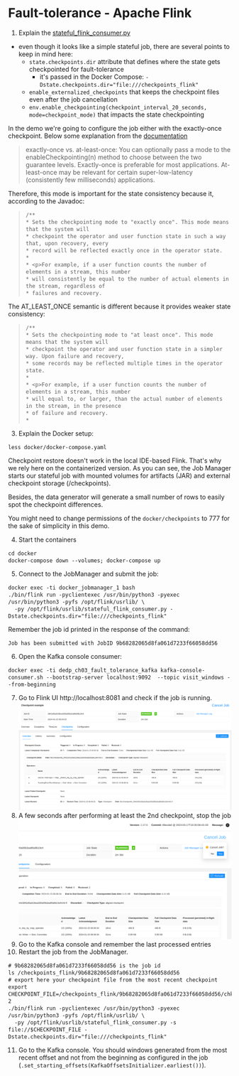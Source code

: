 # Fault-tolerance - Apache Flink

1. Explain the [stateful_flink_consumer.py](in_memory_weaker_fault_tolerance%2Fstateful_flink_consumer.py)
* even though it looks like a simple stateful job, there are several points to keep in mind here:
  * `state.checkpoints.dir` attribute that defines where the state gets checkpointed for fault-tolerance
    * it's passed in the Docker Compose: `-Dstate.checkpoints.dir="file:///checkpoints_flink"`
  * `enable_externalized_checkpoints` that keeps the checkpoint files even after the job cancellation
  * `env.enable_checkpointing(checkpoint_interval_20_seconds, mode=checkpoint_mode)` that impacts the state checkpointing


In the demo we're going to configure the job either with the exactly-once checkpoint. Below some explanation from the [documentation](https://nightlies.apache.org/flink/flink-docs-release-1.17/docs/dev/datastream/fault-tolerance/checkpointing/)
> exactly-once vs. at-least-once: You can optionally pass a mode to the enableCheckpointing(n) method to choose between the two guarantee levels. Exactly-once is preferable for most applications. At-least-once may be relevant for certain super-low-latency (consistently few milliseconds) applications.

Therefore, this mode is important for the state consistency because it, according to the Javadoc:
>     /**
>     * Sets the checkpointing mode to "exactly once". This mode means that the system will
>     * checkpoint the operator and user function state in such a way that, upon recovery, every
>     * record will be reflected exactly once in the operator state.
>     *
>     * <p>For example, if a user function counts the number of elements in a stream, this number
>     * will consistently be equal to the number of actual elements in the stream, regardless of
>     * failures and recovery.

The AT_LEAST_ONCE semantic is different because it provides weaker state consistency:
>     /**
>     * Sets the checkpointing mode to "at least once". This mode means that the system will
>     * checkpoint the operator and user function state in a simpler way. Upon failure and recovery,
>     * some records may be reflected multiple times in the operator state.
>     *
>     * <p>For example, if a user function counts the number of elements in a stream, this number
>     * will equal to, or larger, than the actual number of elements in the stream, in the presence
>     * of failure and recovery.
>     *


3. Explain the Docker setup:
```
less docker/docker-compose.yaml
```
Checkpoint restore doesn't work in the local IDE-based Flink. That's why we rely here on the containerized version.
As you can see, the Job Manager starts our stateful job with mounted volumes for artifacts (JAR) and external 
checkpoint storage (/checkpoints).

Besides, the data generator will generate a small number of rows to easily spot the checkpoint differences.

You might need to change permissions of the `docker/checkpoints` to 777 for the sake of simplicity in this demo.

4. Start the containers 
```
cd docker
docker-compose down --volumes; docker-compose up
```
5. Connect to the JobManager and submit the job:
```
docker exec -ti docker_jobmanager_1 bash
./bin/flink run -pyclientexec /usr/bin/python3 -pyexec /usr/bin/python3 -pyfs /opt/flink/usrlib/ \
  -py /opt/flink/usrlib/stateful_flink_consumer.py -Dstate.checkpoints.dir="file:///checkpoints_flink"
```
Remember the job id printed in the response of the command:
```
Job has been submitted with JobID 9b68282065d8fa061d7233f66058dd56
```
6. Open the Kafka console consumer:
```
docker exec -ti dedp_ch03_fault_tolerance_kafka kafka-console-consumer.sh --bootstrap-server localhost:9092  --topic visit_windows --from-beginning
```
7. Go to Flink UI http://localhost:8081 and check if the job is running.
![../assets/flink_checkpoint.png](assets/flink_checkpoint.png)
8. A few seconds after performing at least the 2nd checkpoint, stop the job 
![../assets/flink_cancel_job.png](assets/flink_cancel_job.png)
9. Go to the Kafka console and remember the last processed entries
10. Restart the job from the JobManager.
```
# 9b68282065d8fa061d7233f66058dd56 is the job id
ls /checkpoints_flink/9b68282065d8fa061d7233f66058dd56
# export here your checkpoint file from the most recent checkpoint
export CHECKPOINT_FILE=/checkpoints_flink/9b68282065d8fa061d7233f66058dd56/chk-2
./bin/flink run -pyclientexec /usr/bin/python3 -pyexec /usr/bin/python3 -pyfs /opt/flink/usrlib/ \
  -py /opt/flink/usrlib/stateful_flink_consumer.py -s file://$CHECKPOINT_FILE -Dstate.checkpoints.dir="file:///checkpoints_flink"
```

11. Go to the Kafka console. You should windows generated from the most recent offset and not from the beginning as
configured in the job (`.set_starting_offsets(KafkaOffsetsInitializer.earliest())`).